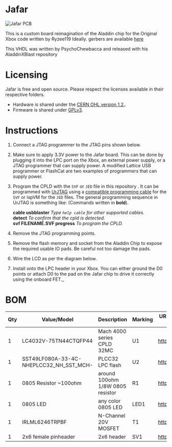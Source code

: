 
# Jafar
![Jafar PCB](https://github.com/Kekule-OXC/Jafar/blob/main/images/JAFAR_pcb.jpg?raw=true)

This is a custom board reimagination of the Aladdin chip for the Original Xbox code written by Ryzee119 Ideally. gerbers are available [here](gerbers/jafar_gerber_v2.zip)

This VHDL was written by PsychoChewbacca and released with his AladdinXBlast repository

# Licensing

Jafar is free and open source. Please respect the licenses available in their respective folders.

-   Hardware is shared under the  [CERN OHL version 1.2.](https://ohwr.org/cernohl).
-   Firmware is shared under  [GPLv3](https://www.gnu.org/licenses/quick-guide-gplv3.en.html).

# Instructions

1.  Connect a JTAG programmer to the JTAG pins shown below.
    
2.  Make sure to apply 3.3V power to the Jafar board. This can be done by plugging it into the LPC port on the Xbox, an external power supply, or a JTAG programmer that can supply power.  A modified Lattice USB programmer or FlashCat are two examples of programmers that can supply power.
    
3.  Program the CPLD with the  `SVF` or `JED`  file in this repository . It can be programmed with  [UrJTAG](http://urjtag.org/)  using a  [compatible programming cable](http://urjtag.org/book/_system_requirements.html#_supported_jtag_adapters_cables) for the `SVF` or ispVM for the `JED` files. The general programming sequence in UrJTAG is something like: (Commands written in  **bold**).
    
    **cable usbblaster**  _Type  `help cable`  for other supported cables._  
    **detect**  _To confirm that the cpld is detected._  
    **svf FILENAME.SVF progress**  _To program the CPLD._
        
4.  Remove the JTAG programming points.
    
5.  Remove the flash memory and socket from the Aladdin Chip to expose the required usable IO pads. Be careful not too damage the pads.
    
6.  Wire the LCD as per the diagram below.
    
7.  Install onto the LPC header in your Xbox. You can either ground the D0 points or attach D0 to the pad on the Jafar chip to drive it correctly using the onboard FET._
    
# BOM
| Qty | Value/Model | Description | Marking | URL (Passive components provided as sample only) |
| --- | --- | --- | --- | --- |
| 1 | LC4032V-75TN44CTQFP44 | Mach 4000 series CPLD 32MC | U1 | https://www.digikey.com/short/47m5hh |
| 1 | SST49LF080A-33-4C-NHEPLCC32_NH_SST_MCH- | PLCC32 LPC flash | U2 | https://www.digikey.com/short/47m54w |
| 1 | 0805 Resistor ~100ohm | around 100ohm 1/8W 0805 resistor | R1| https://www.digikey.com/short/47m59f |
| 1 | 0805 LED| any color 0805 LED| LED1 |https://www.digikey.com/short/47m5b2 |
| 1 | IRLML6246TRPBF| N-Channel 20V MOSFET | T1 | https://www.digikey.com/short/47m5zw |
| 1 | 2x6 female pinheader| 2x6 header| SV1 | https://www.digikey.com/short/47m550 |
